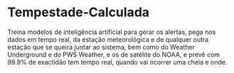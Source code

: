 # Tempestade-Calculada
Treina modelos de inteligência artificial para gerar os alertas, pega nos dados em tempo real, da estação meteorológica e de qualquer outra estação que se queira juntar ao sistema, bem como do Weather Underground e do PWS Weather, e os de satélite do NOAA, e prevê com 99.9% de exactidão tem tempo real, quando vai ocorrer uma cheia e onde.
